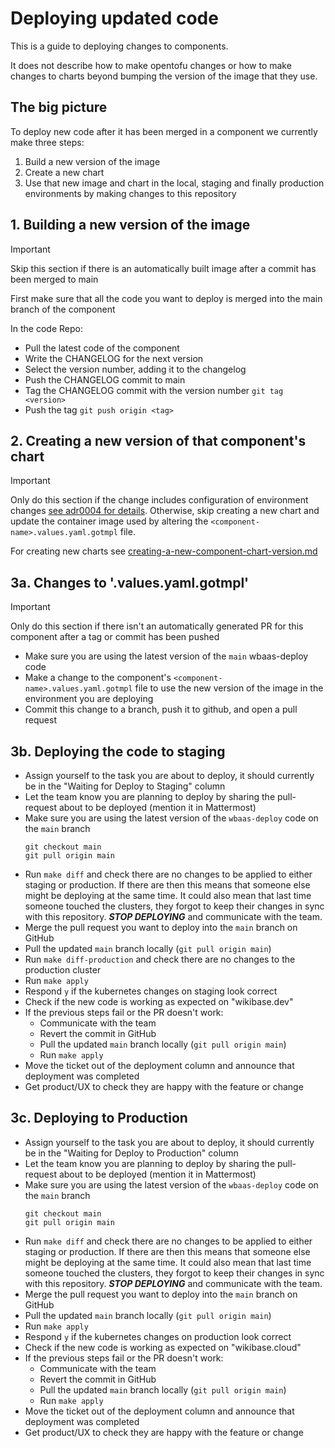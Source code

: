 # Deploying updated code

This is a guide to deploying changes to components.

It does not describe how to make opentofu changes or how to make
changes to charts beyond bumping the version of the image that they use.

## The big picture
To deploy new code after it has been merged in a component we currently make three steps:
 1. Build a new version of the image
 2. Create a new chart
 3. Use that new image and chart in the local, staging and finally production environments by making changes to this repository

## 1. Building a new version of the image
> [!IMPORTANT]
> Skip this section if there is an automatically built image after a commit has been merged to main

First make sure that all the code you want to deploy is merged into the main branch of the component

In the code Repo:
 - Pull the latest code of the component
 - Write the CHANGELOG for the next version
 - Select the version number, adding it to the changelog
 - Push the CHANGELOG commit to main
 - Tag the CHANGELOG commit with the version number `git tag <version>`
 - Push the tag `git push origin <tag>`

## 2. Creating a new version of that component's chart
> [!IMPORTANT]
> Only do this section if the change includes configuration of environment changes [see adr0004 for details](../adr/0004-no-new-chart-for-image-bumps.md).
> Otherwise, skip creating a new chart and update the container image used by altering the `<component-name>.values.yaml.gotmpl` file.

For creating new charts see [creating-a-new-component-chart-version.md](creating-a-new-component-chart-version.md)

## 3a. Changes to '<component-name>.values.yaml.gotmpl'
> [!IMPORTANT]
> Only do this section if there isn't an automatically generated PR for this component after a tag or commit has been pushed

- Make sure you are using the latest version of the `main` wbaas-deploy code
- Make a change to the component's `<component-name>.values.yaml.gotmpl` file to use the new version of the image in the environment you are deploying
- Commit this change to a branch, push it to github, and open a pull request

## 3b. Deploying the code to staging
 - Assign yourself to the task you are about to deploy, it should currently be in the "Waiting for Deploy to Staging" column
 - Let the team know you are planning to deploy by sharing the pull-request about to be deployed (mention it in Mattermost)
 - Make sure you are using the latest version of the `wbaas-deploy` code on the `main` branch
   ```
   git checkout main
   git pull origin main
   ```
 - Run `make diff` and check there are no changes to be applied to either staging or production. If there are then this means that someone else might be deploying at the same time. It could also mean that last time someone touched the clusters, they forgot to keep their changes in sync with this repository. ***STOP DEPLOYING*** and communicate with the team.
 - Merge the pull request you want to deploy into the `main` branch on GitHub
 - Pull the updated `main` branch locally (`git pull origin main`)
 - Run `make diff-production` and check there are no changes to the production cluster
 - Run `make apply`
 - Respond `y` if the kubernetes changes on staging look correct
 - Check if the new code is working as expected on "wikibase.dev"
 - If the previous steps fail or the PR doesn't work:
   - Communicate with the team
   - Revert the commit in GitHub
   - Pull the updated `main` branch locally (`git pull origin main`)
   - Run `make apply`
 - Move the ticket out of the deployment column and announce that deployment was completed
 - Get product/UX to check they are happy with the feature or change

 ## 3c. Deploying to Production
 - Assign yourself to the task you are about to deploy, it should currently be in the "Waiting for Deploy to Production" column
 - Let the team know you are planning to deploy by sharing the pull-request about to be deployed (mention it in Mattermost)
 - Make sure you are using the latest version of the `wbaas-deploy` code on the `main` branch
   ```
   git checkout main
   git pull origin main
   ```
 - Run `make diff` and check there are no changes to be applied to either staging or production. If there are then this means that someone else might be deploying at the same time. It could also mean that last time someone touched the clusters, they forgot to keep their changes in sync with this repository. ***STOP DEPLOYING*** and communicate with the team.
 - Merge the pull request you want to deploy into the `main` branch on GitHub
 - Pull the updated `main` branch locally (`git pull origin main`)
 - Run `make apply`
 - Respond `y` if the kubernetes changes on production look correct
 - Check if the new code is working as expected on "wikibase.cloud"
 - If the previous steps fail or the PR doesn't work:
   - Communicate with the team
   - Revert the commit in GitHub
   - Pull the updated `main` branch locally (`git pull origin main`)
   - Run `make apply`
 - Move the ticket out of the deployment column and announce that deployment was completed
 - Get product/UX to check they are happy with the feature or change
